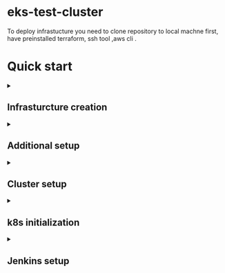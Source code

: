 # eks-test-cluster

To deploy infrastucture you need to clone repository to local machne first, have preinstalled terraform, ssh tool ,aws cli .

# Quick start

<details>
  <summary><h2>Infrasturcture creation</summary>
  
- clone *eks-test-cluster* project

- Run *terraform init* in *eks-test-cluster/* root folder to initialize project modules
    
- Export AWS credentials(Access_key and Secret_key) via export in terminal

- Open file fixtures.tfvars, change variable *myip* to your ip in CIDR format "X.X.X.X/32"

- Run *terraform plan --var-file=fixtures.tfvars* in *eks-test-cluster/* root folder to see an execution plan, which lets you preview the changes that Terraform plans to make to your infrastructure.

- Run *terraform apply --var-file=fixtures.tfvars --auto-approve* in *eks-test-cluster/* root folder to apply changes to your infrastructure
    
    ```sh
    ~ git clone git@github.com:toxabol/eks-test-cluster.git
    ~ cd eks-test-cluster
    ~ terraform init
    ~ export AWS_ACCESS_KEY_ID=some_exiting_access_key
    ~ export AWS_SECRET_ACCESS_KEY=some_exiting_secret_key
    ~ # manually change variable *myip* to your ip in CIDR format "X.X.X.X/32"
    ~ terraform apply --var-file=fixtures.tfvars --auto-approve
    ```

</details>

<details>
  <summary><h2>Additional setup</summary>
 - make ssh connection to bastion using it`s *public ip* and *private key* created in the *eks-test-cluster/* root folder.

 - **OPTIONAL:** If infrastructure was created from scratch in first time, bastion might be setuped properly. Terraform will automatically install kubectl. You need to setup aws cli by running *aws configure*. Then use credentials from terraform created user. 

 - **OPTIONAL:** If infrastructure was created from scratch in first time, you need to setup helm. To setup it run
    
   ```sh
   ~ curl -fsSL -o get_helm.sh https://raw.githubusercontent.com/helm/helm/main/scripts/get-helm-3
   ~ chmod 700 get_helm.sh
   ~ sudo yum install git -y
   ~ DESIRED_VERSION=v3.7.2 ./get_helm.sh
   ```
 
 - **OPTIONAL:** You also need to get credentials for kubectl, so you need to run aws configure
    ```sh
    ~ aws configure
    ~ #enter credentials
    ```
</details>
  

<details>
  <summary><h2>Cluster setup</summary>

 - Next, you need to setup kubectl credentials to configure. To do it, run aws eks update-kubeconfig --name=$(cluster_name) , where *$(cluster_name)* is a name of your cluster. By default it`s *dev-cluster* and *prod-cluster* . Also, you need to install and configure some cluster addons for a correct work. Dont forget to change *$(your_account_id)* to yours. Run:

    ```sh
    ~ aws eks update-kubeconfig --name=dev-cluster
    ~ helm repo add eks https://aws.github.io/eks-charts
    ~ kubectl annotate serviceaccount aws-load-balancer-controller -n kube-system eks.amazonaws.com/role-arn=arn:aws:iam::$(your_account_id):role/aws-load-balancer-controller
    ~ helm install aws-load-balancer-controller eks/aws-load-balancer-controller --set clusterName=dev-cluster --set serviceAccount.create=false --set serviceAccount.name=aws-load-balancer-controller -n kube-system
    ~ kubectl apply -k "github.com/kubernetes-sigs/aws-ebs-csi-driver/deploy/kubernetes/overlays/stable/?ref=master"
    ~ kubectl annotate serviceaccount ebs-csi-controller-sa   -n kube-system   eks.amazonaws.com/role-arn=arn:aws:iam::$(your_account_id):role/AmazonEKS_EBS_CSI_DriverRole_tf
    ~ kubectl delete pods -n kube-system -l=app=ebs-csi-controller
    ~ kubectl apply -f https://github.com/cert-manager/cert-manager/releases/download/v1.10.1/cert-manager.yaml
    ```
  
  - After that, you need manually issue a certificate for a domain you want to use in AWS Certificate Manager. Check this article to get more details https://docs.aws.amazon.com/acm/latest/userguide/gs-acm-request-public.html
  
</details>

<details>
  <summary><h2>k8s initialization</summary>

 - To setup applications in cluster, you should run those commands from directory k8s. They will add namespace, secrets, mysql, test app and ingress controller.

    ```sh
    ~ kubectl apply -f namespace.yaml
    ~ kubectl apply -f secrets.yaml
    ~ kubectl apply -f mysql.yaml
    ~ kubectl apply -f lavagna.yaml
    ~ kubectl apply -f ingress.yaml
    ```
    
</details>


<details>
  <summary><h2>Jenkins setup</summary>

 - To setup jenkins, you should run those commands. They will install jenkins using helm.

    ```sh
    ~ helm repo add jenkins https://charts.jenkins.io
    ~ helm repo update
    ~ helm upgrade --install myjenkins jenkins/jenkins -n app1
    ~ kubectl exec --namespace app1 -it svc/myjenkins -c jenkins -- /bin/cat /run/secrets/additional/chart-admin-password && echo
    # You can use admin as username and output of previous command as password to login in first time
    ```
    
</details>
